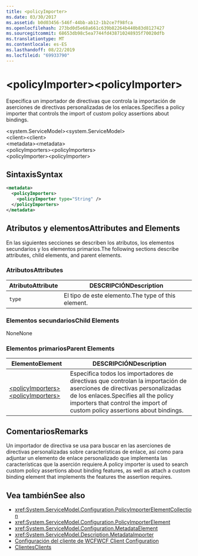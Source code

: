 ```yaml
---
title: <policyImporter>
ms.date: 03/30/2017
ms.assetid: b0d03456-546f-44bb-ab12-1b2ce7f98fca
ms.openlocfilehash: 273bd0d5e68a661c639b82264b440b83d8127427
ms.sourcegitcommit: 68653db98c5ea7744fd438710248935f70020dfb
ms.translationtype: MT
ms.contentlocale: es-ES
ms.lasthandoff: 08/22/2019
ms.locfileid: "69933790"
---
```

# <a name="policyimporter"></a><span data-ttu-id="27e5c-101">\<policyImporter></span><span class="sxs-lookup"><span data-stu-id="27e5c-101">\<policyImporter></span></span>
<span data-ttu-id="27e5c-102">Especifica un importador de directivas que controla la importación de aserciones de directivas personalizadas de los enlaces.</span><span class="sxs-lookup"><span data-stu-id="27e5c-102">Specifies a policy importer that controls the import of custom policy assertions about bindings.</span></span>  
  
 <span data-ttu-id="27e5c-103">\<system.ServiceModel></span><span class="sxs-lookup"><span data-stu-id="27e5c-103">\<system.ServiceModel></span></span>  
<span data-ttu-id="27e5c-104">\<client></span><span class="sxs-lookup"><span data-stu-id="27e5c-104">\<client></span></span>  
<span data-ttu-id="27e5c-105">\<metadata></span><span class="sxs-lookup"><span data-stu-id="27e5c-105">\<metadata></span></span>  
<span data-ttu-id="27e5c-106">\<policyImporters></span><span class="sxs-lookup"><span data-stu-id="27e5c-106">\<policyImporters></span></span>  
<span data-ttu-id="27e5c-107">\<policyImporter></span><span class="sxs-lookup"><span data-stu-id="27e5c-107">\<policyImporter></span></span>  
  
## <a name="syntax"></a><span data-ttu-id="27e5c-108">Sintaxis</span><span class="sxs-lookup"><span data-stu-id="27e5c-108">Syntax</span></span>  
  
```xml  
<metadata>
  <policyImporters>
    <policyImporter type="String" />
  </policyImporters>
</metadata>
```  
  
## <a name="attributes-and-elements"></a><span data-ttu-id="27e5c-109">Atributos y elementos</span><span class="sxs-lookup"><span data-stu-id="27e5c-109">Attributes and Elements</span></span>  
 <span data-ttu-id="27e5c-110">En las siguientes secciones se describen los atributos, los elementos secundarios y los elementos primarios.</span><span class="sxs-lookup"><span data-stu-id="27e5c-110">The following sections describe attributes, child elements, and parent elements.</span></span>  
  
### <a name="attributes"></a><span data-ttu-id="27e5c-111">Atributos</span><span class="sxs-lookup"><span data-stu-id="27e5c-111">Attributes</span></span>  
  
|<span data-ttu-id="27e5c-112">Atributo</span><span class="sxs-lookup"><span data-stu-id="27e5c-112">Attribute</span></span>|<span data-ttu-id="27e5c-113">DESCRIPCIÓN</span><span class="sxs-lookup"><span data-stu-id="27e5c-113">Description</span></span>|  
|---------------|-----------------|  
|`type`|<span data-ttu-id="27e5c-114">El tipo de este elemento.</span><span class="sxs-lookup"><span data-stu-id="27e5c-114">The type of this element.</span></span>|  
  
### <a name="child-elements"></a><span data-ttu-id="27e5c-115">Elementos secundarios</span><span class="sxs-lookup"><span data-stu-id="27e5c-115">Child Elements</span></span>  
 <span data-ttu-id="27e5c-116">None</span><span class="sxs-lookup"><span data-stu-id="27e5c-116">None</span></span>  
  
### <a name="parent-elements"></a><span data-ttu-id="27e5c-117">Elementos primarios</span><span class="sxs-lookup"><span data-stu-id="27e5c-117">Parent Elements</span></span>  
  
|<span data-ttu-id="27e5c-118">Elemento</span><span class="sxs-lookup"><span data-stu-id="27e5c-118">Element</span></span>|<span data-ttu-id="27e5c-119">DESCRIPCIÓN</span><span class="sxs-lookup"><span data-stu-id="27e5c-119">Description</span></span>|  
|-------------|-----------------|  
|[<span data-ttu-id="27e5c-120">\<policyImporters></span><span class="sxs-lookup"><span data-stu-id="27e5c-120">\<policyImporters></span></span>](policyimporters.md)|<span data-ttu-id="27e5c-121">Especifica todos los importadores de directivas que controlan la importación de aserciones de directivas personalizadas de los enlaces.</span><span class="sxs-lookup"><span data-stu-id="27e5c-121">Specifies all the policy importers that control the import of custom policy assertions about bindings.</span></span>|  
  
## <a name="remarks"></a><span data-ttu-id="27e5c-122">Comentarios</span><span class="sxs-lookup"><span data-stu-id="27e5c-122">Remarks</span></span>  
 <span data-ttu-id="27e5c-123">Un importador de directiva se usa para buscar en las aserciones de directivas personalizadas sobre características de enlace, así como para adjuntar un elemento de enlace personalizado que implementa las características que la aserción requiere.</span><span class="sxs-lookup"><span data-stu-id="27e5c-123">A policy importer is used to search custom policy assertions about binding features, as well as attach a custom binding element that implements the features the assertion requires.</span></span>  
  
## <a name="see-also"></a><span data-ttu-id="27e5c-124">Vea también</span><span class="sxs-lookup"><span data-stu-id="27e5c-124">See also</span></span>

- <xref:System.ServiceModel.Configuration.PolicyImporterElementCollection>
- <xref:System.ServiceModel.Configuration.PolicyImporterElement>
- <xref:System.ServiceModel.Configuration.MetadataElement>
- <xref:System.ServiceModel.Description.MetadataImporter>
- [<span data-ttu-id="27e5c-125">Configuración del cliente de WCF</span><span class="sxs-lookup"><span data-stu-id="27e5c-125">WCF Client Configuration</span></span>](../../../wcf/feature-details/client-configuration.md)
- [<span data-ttu-id="27e5c-126">Clientes</span><span class="sxs-lookup"><span data-stu-id="27e5c-126">Clients</span></span>](../../../wcf/feature-details/clients.md)
